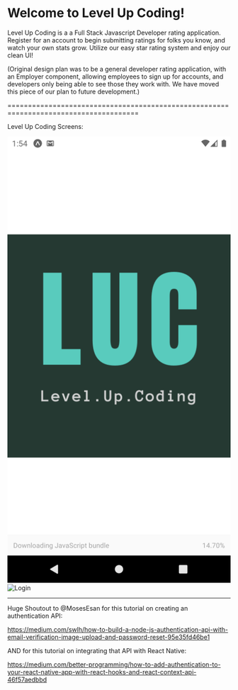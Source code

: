 
 
# Welcome to Level Up Coding!

Level Up Coding is a a Full Stack Javascript Developer rating application. 
Register for an account to begin submitting ratings for folks you know, and watch your own stats grow. Utilize our easy star rating system and enjoy our clean UI!


(Original design  plan was to be a general developer rating application, with an Employer component, allowing employees to sign up for accounts, and developers only being able to see those they work with. We have moved this piece of our plan to future development.)

======================================================================================

Level Up Coding Screens: 

![SplashScreen](./client/assets/images/ReadMeImages/splashscreen.png)  ![Login](../client/assets/images/ReadMeImages/login.png)























------------------------------------------

Huge Shoutout to @MosesEsan for this tutorial on creating an authentication API: 

https://medium.com/swlh/how-to-build-a-node-js-authentication-api-with-email-verification-image-upload-and-password-reset-95e35fd46be1

AND for this tutorial on integrating that API with React Native: 

https://medium.com/better-programming/how-to-add-authentication-to-your-react-native-app-with-react-hooks-and-react-context-api-46f57aedbbd

